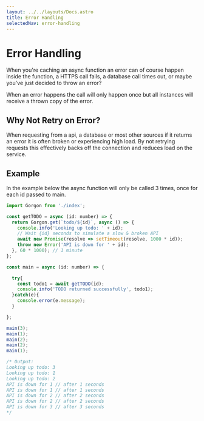 ```yaml
---
layout: ../../layouts/Docs.astro
title: Error Handling
selectedNav: error-handling
---
```


# Error Handling

When you're caching an async function an error can of course happen inside the function, 
a HTTPS call fails, a database call times out, or maybe you've just decided to throw an error?

When an error happens the call will only happen once but all instances will receive a thrown copy of the error.

## Why Not Retry on Error?

When requesting from a api, a database or most other sources if it returns an error it is often broken or experiencing high load.
By not retrying requests this effectively backs off the connection and reduces load on the service.

## Example
In the example below the async function will only be called 3 times, once for each id passed to main.

```javascript
import Gorgon from './index';

const getTODO = async (id: number) => {
  return Gorgon.get(`todo/${id}`, async () => {
    console.info('Looking up todo: ' + id);
    // Wait {id} seconds to simulate a slow & broken API
    await new Promise(resolve => setTimeout(resolve, 1000 * id));
    throw new Error('API is down for ' + id);
  }, 60 * 1000); // 1 minute
};

const main = async (id: number) => {

  try{
    const todo1 = await getTODO(id);
    console.info('TODO returned successfully', todo1);
  }catch(e){
    console.error(e.message);
  }

};

main(3);
main(1);
main(2);
main(2);
main(1);

/* Output:
Looking up todo: 3
Looking up todo: 1
Looking up todo: 2
API is down for 1 // after 1 seconds
API is down for 1 // after 1 seconds
API is down for 2 // after 2 seconds
API is down for 2 // after 2 seconds
API is down for 3 // after 3 seconds
*/
```
